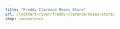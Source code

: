 ```yaml
---
title: "Freddy Clarence Moses Store"
url: /lockhart-river/freddy-clarence-moses-store/
shop: convenience
---
```

